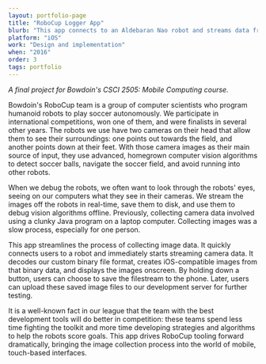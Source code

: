 ```yaml
---
layout: portfolio-page
title: "RoboCup Logger App"
blurb: "This app connects to an Aldebaran Nao robot and streams data from the robots' two cameras to an iPhone. The app decodes bitmap data to save and display the camera's view in real-time."
platform: "iOS"
work: "Design and implementation"
when: "2016"
order: 3
tags: portfolio
---
```


_A final project for Bowdoin's CSCI 2505: Mobile Computing course._

<!-- <video src="/img/portfolio/logger/demo.mov" autoplay="autoplay" poster="2.png" class="portfolio-image-right"></video> -->

Bowdoin's RoboCup team is a group of computer scientists who program humanoid robots to play soccer autonomously. We participate in international competitions, won one of them, and were finalists in several other years. The robots we use have two cameras on their head that allow them to see their surroundings: one points out towards the field, and another points down at their feet. With those camera images as their main source of input, they use advanced, homegrown computer vision algorithms to detect soccer balls, navigate the soccer field, and avoid running into other robots.

When we debug the robots, we often want to look through the robots' eyes, seeing on our computers what they see in their cameras. We stream the images off the robots in real-time, save them to disk, and use them to debug vision algorithms offline. Previously, collecting camera data involved using a clunky Java program on a laptop computer. Collecting images was a slow process, especially for one person.

This app streamlines the process of collecting image data. It quickly connects users to a robot and immediately starts streaming camera data. It decodes our custom binary file format, creates iOS-compatible images from that binary data, and displays the images onscreen. By holding down a button, users can choose to save the filestream to the phone. Later, users can upload these saved image files to our development server for further testing.

<!-- <img src="/img/portfolio/logger/1.jpg" class="portfolio-image"> -->

It is a well-known fact in our league that the team with the best development tools will do better in competition: these teams spend less time fighting the toolkit and more time developing strategies and algorithms to help the robots score goals. This app drives RoboCup tooling forward dramatically, bringing the image collection process into the world of mobile, touch-based interfaces.